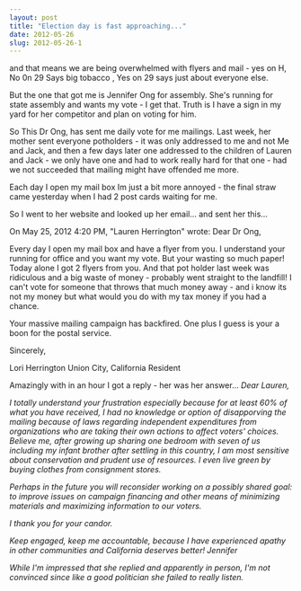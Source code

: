 ```yaml
---
layout: post
title: "Election day is fast approaching..."
date: 2012-05-26
slug: 2012-05-26-1
---
```


and that means we are being overwhelmed with flyers and mail - yes on H, No 0n 29 Says big tobacco , Yes on 29 says just about everyone else.

But the one that got me is Jennifer Ong for assembly.  She&apos;s running for state assembly and wants my vote - I get that.  Truth is I have a sign in my yard for her competitor and plan on voting for him.  

So This Dr Ong, has sent me daily vote for me mailings.  Last week, her mother sent everyone potholders - it was only addressed to me and not Me and Jack, and then a few days later one addressed to the children of Lauren and Jack - we only have one and had to work really hard for that one - had we not succeeded that mailing might have offended me more.

Each day I open my mail box Im just a bit more annoyed - the final straw came yesterday when I had 2 post cards waiting for me.

So I went to her website and looked up her email... and sent her this...


On May 25, 2012 4:20 PM, &quot;Lauren Herrington&quot;  wrote:
Dear Dr Ong,

Every day I open my mail box and have a flyer from you.  I understand your running for office and you want my vote.  But your wasting so much paper! Today alone I got 2 flyers from you.  And that  pot holder last week was ridiculous and a big waste of money - probably went straight to the landfill!  I can&apos;t vote for someone that throws that much money away - and i know its not my money but what would you do with my tax money if you had a chance.

Your massive mailing  campaign has backfired.  One plus I guess is your a boon for the postal service.

Sincerely,

Lori Herrington
Union City, California  Resident


Amazingly with in an hour I got a reply - her was her answer...
<i/>Dear Lauren,

I totally understand your frustration especially because for at least 60% of what you have received, I had no knowledge or option of disapporving the mailing because of laws regarding independent expenditures from organizations who are taking their own actions to affect voters&apos; choices. Believe me, after growing up sharing one bedroom with seven of us including my infant brother after settling in this country, I am most sensitive about conservation and prudent use of resources. I even live green by buying clothes from consignment stores.

Perhaps in the future you will reconsider working on a possibly shared goal: to improve issues on campaign financing and other means of minimizing materials and maximizing information to our voters.

I thank you for your candor.

Keep engaged, keep me accountable, because I have experienced apathy in other communities and California deserves better!
Jennifer

While I&apos;m impressed that she replied and apparently in person, I&apos;m not convinced since like a good politician she failed to really listen.<br />

